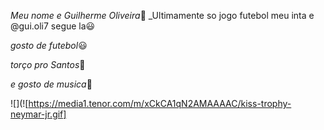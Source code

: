 _Meu nome e Guilherme Oliveira_👑
_Ultimamente so jogo futebol meu inta e @gui.oli7 segue la😃

_gosto de futebol_😃

_torço pro Santos_🐋

_e gosto de musica_🎵

![](![https://media1.tenor.com/m/xCkCA1qN2AMAAAAC/kiss-trophy-neymar-jr.gif]

